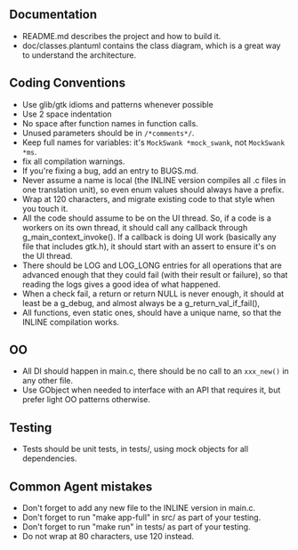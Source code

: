 
## Documentation

- README.md describes the project and how to build it.
- doc/classes.plantuml contains the class diagram, which is a great way to understand the architecture.

## Coding Conventions

- Use glib/gtk idioms and patterns whenever possible
- Use 2 space indentation
- No space after function names in function calls.
- Unused parameters should be in `/*comments*/`.
- Keep full names for variables: it's `MockSwank *mock_swank`, not `MockSwank *ms`.
- fix all compilation warnings.
- If you're fixing a bug, add an entry to BUGS.md.
- Never assume a name is local (the INLINE version compiles all .c files in one translation unit), so even
  enum values should always have a prefix.
- Wrap at 120 characters, and migrate existing code to that style when you touch it.
- All the code should assume to be on the UI thread. So, if a code is a workers on its own thread, it should call any
  callback through g_main_context_invoke(). If a callback is doing UI work (basically any file that includes gtk.h),
  it should start with an assert to ensure it's on the UI thread.
- There should be LOG and LOG_LONG entries for all operations that are advanced enough that they could fail (with
  their result or failure), so that reading the logs gives a good idea of what happened.
- When a check fail, a return or return NULL is never enough, it should at least be a g_debug, and almost always be a
  g_return_val_if_fail(), 
- All functions, even static ones, should have a unique name, so that the INLINE compilation works.

## OO

- All DI should happen in main.c, there should be no call to an `xxx_new()` in any other file.
- Use GObject when needed to interface with an API that requires it, but prefer light OO patterns otherwise.

## Testing

- Tests should be unit tests, in tests/, using mock objects for all dependencies.

## Common Agent mistakes

- Don't forget to add any new file to the INLINE version in main.c.
- Don't forget to run "make app-full" in src/ as part of your testing.
- Don't forget to run "make run" in tests/ as part of your testing.
- Do not wrap at 80 characters, use 120 instead.

